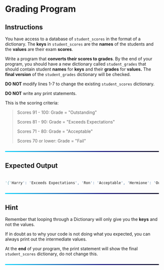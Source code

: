 # Grading Program

## Instructions

You have access to a database of `student_scores` in the format of a dictionary. The **keys** in `student_scores` are the **names** of the students and the **values** are their exam **scores**.

Write a program that **converts their scores to grades**. By the end of your program, you should have a new dictionary called `student_grades` that should contain student **names** for **keys** and their **grades** for **values.** The **final version** of the `student_grades` dictionary will be checked.

**DO NOT** modify lines 1-7 to change the existing `student_scores` dictionary.

**DO NOT** write any print statements.

This is the scoring criteria:

> Scores 91 - 100: Grade = "Outstanding"
>
> Scores 81 - 90: Grade = "Exceeds Expectations"
>
> Scores 71 - 80: Grade = "Acceptable"
>
> Scores 70 or lower: Grade = "Fail"

![Line](https://github.com/fismael21/fismael21/blob/main/img/Line.png)

## Expected Output

```python

'{'Harry': 'Exceeds Expectations', 'Ron': 'Acceptable', 'Hermione': 'Outstanding', 'Draco': 'Acceptable', 'Neville': 'Fail'}'

```

![Line](https://github.com/fismael21/fismael21/blob/main/img/Line.png)

## Hint

Remember that looping through a Dictionary will only give you the **keys** and not the values.

If in doubt as to why your code is not doing what you expected, you can always print out the intermediate values.

At the **end** of your program, the print statement will show the final `student_scores` dictionary, do not change this.

![Line](https://github.com/fismael21/fismael21/blob/main/img/Line.png)
